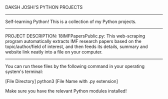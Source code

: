 DAKSH JOSHI'S PYTHON PROJECTS
***

Self-learning Python! This is a collection of my Python projects.
***

PROJECT DESCRIPTION:
18IMFPapersPublic.py: This web-scraping program automatically extracts IMF research papers based on the topic/author/field of interest, and then feeds its details, summary and website link neatly into a file on your computer.
***
You can run these files by the following command in your operating system's terminal:

[File Directory] python3 [File Name with .py extension]

Make sure you have the relevant Python modules installed! 
